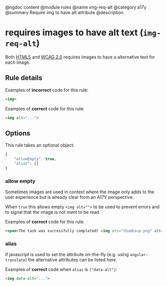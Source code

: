 @ngdoc content
@module rules
@name img-req-alt
@category a17y
@summary Require img to have alt attribute
@description

# requires images to have alt text (`img-req-alt`)

Both [HTML5][1] and [WCAG 2.0][2] requires images to have a alternative text for
each image.

[1]: https://html.spec.whatwg.org/#alt
[2]: https://www.w3.org/TR/WCAG20-TECHS/H37.html

## Rule details

Examples of **incorrect** code for this rule:

```html
<img>
```

Examples of **correct** code for this rule:

```html
<img alt="...">
```

## Options

This rule takes an optional object:

```javascript
{
	"allowEmpty": true,
	"alias": []
}
```

### allow empty

Sometimes images are used in context where the image only adds to the user
experience but is already clear from an A17Y perspective.

When `true` this allows empty `<img alt="">` to be used to prevent errors and to
signal that the image is not ment to be read.

Examples of **correct** code for this rule:

```html
<span>The task was successfully completed! <img src="thumbsup.png" alt=""></span>
```

### alias

If javascript is used to set the attribute on-the-fly (e.g. using
`angular-translate`) the alternative attributes can be listed here.

Examples of **correct** code when `alias` is `["data-alt"]`:

```html
<img data-alt="...">
```
